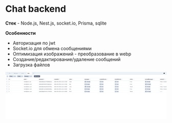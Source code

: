 # Chat backend

**Стек** - Node.js, Nest.js, socket.io, Prisma, sqlite

**Особенности**

-  Авторизация по jwt
-  Socket.io для обмена сообщениями
-  Оптимизация изображений - преобразование в webp
-  Создание/редактирование/удаление сообщений
-  Загрузка файлов

![bd](bd.png)
